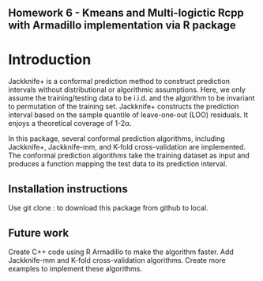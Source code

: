 ## Homework 6 - Kmeans and Multi-logictic Rcpp with Armadillo implementation via R package

# Introduction

Jackknife+ is a conformal prediction method to construct prediction intervals without distributional or algorithmic assumptions. Here, we only assume the training/testing data to be i.i.d. and the algorithm to be invariant to permutation of the training set. Jackknife+ constructs the prediction interval based on the sample quantile of leave-one-out (LOO) residuals. It enjoys a theoretical coverage of 1-2α.

In this package, several conformal prediction algorithms, including Jackknife+, Jackknife-mm, and K-fold cross-validation are implemented. The conformal prediction algorithms take the training dataset as input and produces a function mapping the test data to its prediction interval.


## Installation instructions

Use git clone : to download this package from github to local.

## Future work
Create C++ code using R Armadillo to make the algorithm faster.
Add Jackknife-mm and K-fold cross-validation algorithms. 
Create more examples to implement these algorithms.

